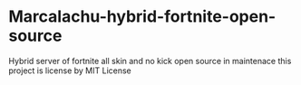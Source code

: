 # Marcalachu-hybrid-fortnite-open-source
Hybrid server of fortnite all skin and no kick open source in maintenace
this project is license by MIT License
